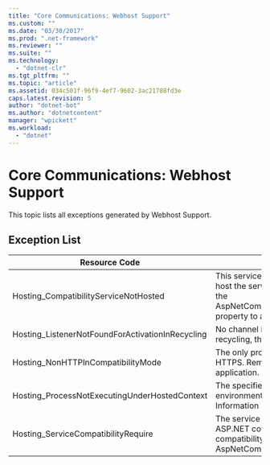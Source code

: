 ```yaml
---
title: "Core Communications: Webhost Support"
ms.custom: ""
ms.date: "03/30/2017"
ms.prod: ".net-framework"
ms.reviewer: ""
ms.suite: ""
ms.technology: 
  - "dotnet-clr"
ms.tgt_pltfrm: ""
ms.topic: "article"
ms.assetid: 034c501f-96f9-4ef7-9602-3ac21788fd3e
caps.latest.revision: 5
author: "dotnet-bot"
ms.author: "dotnetcontent"
manager: "wpickett"
ms.workload: 
  - "dotnet"
---
```

# Core Communications: Webhost Support
This topic lists all exceptions generated by Webhost Support.  

## Exception List  


|                  Resource Code                   |                                                                                                                                        Resource String                                                                                                                                         |
|--------------------------------------------------|------------------------------------------------------------------------------------------------------------------------------------------------------------------------------------------------------------------------------------------------------------------------------------------------|
|      Hosting_CompatibilityServiceNotHosted       | This service requires ASP.NET compatibility. It must also be hosted in IIS. Either host the service in IIS with ASP.NET compatibility turned on in Web.config or set the AspNetCompatibilityRequirementsAttribute.AspNetCompatibilityRequirementsMode property to a value other than Required. |
| Hosting_ListenerNotFoundForActivationInRecycling |                                                                                       No channel is actively listening at the specified address. If an application is recycling, the service is closed.                                                                                        |
|        Hosting_NonHTTPInCompatibilityMode        |                                                           The only protocols that are supported under ASP.NET compatibility are HTTP and HTTPS. Remove the specified endpoint or disable ASP.NET compatibility for the application.                                                            |
|  Hosting_ProcessNotExecutingUnderHostedContext   |                                    The specified hosting processcannot be invoked within the current hosting environment. This API requires that the calling application be hosted in Internet Information Services or Windows Process Activation Service.                                     |
|       Hosting_ServiceCompatibilityRequire        |             The service cannot be activated because it requires ASP.NET compatibility. ASP.NET compatibility is not enabled for this application. Either enable ASP.NET compatibility in Web.config file or set the AspNetCompatibilityRequirementsAttribute.AspNetCompatibility.              |

